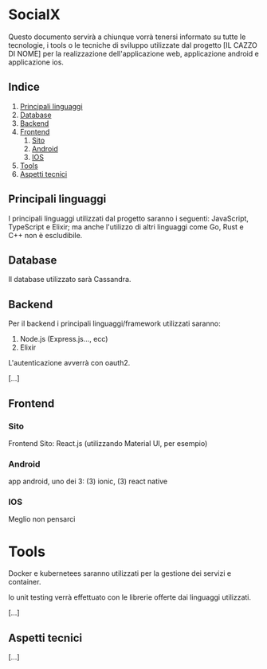 # SocialX

Questo documento servirà a chiunque vorrà tenersi informato su tutte le tecnologie, 
i tools o le tecniche di sviluppo utilizzate dal progetto [IL CAZZO DI NOME] per la realizzazione
dell'applicazione web, applicazione android e applicazione ios.

## Indice

1. [Principali linguaggi](#pl)
2. [Database](#db)
3. [Backend](#be)
4. [Frontend](#fe)
    1. [Sito](#sito)
    2. [Android](#android)
    3. [IOS](#ios)
5. [Tools](#tl)
6. [Aspetti tecnici](#at)

## Principali linguaggi <a name="pl"></a>

I principali linguaggi utilizzati dal progetto saranno i seguenti: JavaScript, TypeScript e Elixir;
ma anche l'utilizzo di altri linguaggi come Go, Rust e C++ non è escludibile. 

## Database <a name="db"></a>

Il database utilizzato sarà Cassandra.

## Backend <a name="be"></a>

Per il backend i principali linguaggi/framework utilizzati saranno: 
1. Node.js (Express.js..., ecc)
2. Elixir 

L'autenticazione avverrà con oauth2.

[...]

## Frontend <a name="fe"></a>

### Sito

Frontend Sito: React.js (utilizzando Material UI, per esempio)

### Android

app android, uno dei 3: (3) ionic, (3) react native

### IOS

Meglio non pensarci

# Tools <a name="tl"></a>

Docker e kubernetees saranno utilizzati per la gestione dei servizi e container.

lo unit testing verrà effettuato con le librerie offerte dai linguaggi utilizzati.

[...]

## Aspetti tecnici <a name="at"></a>

[...]